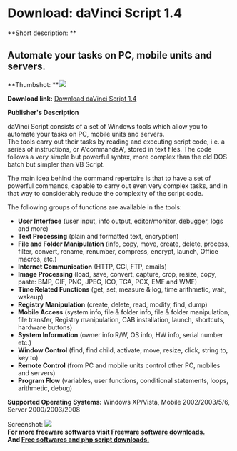 # Download: daVinci Script 1.4

**Short description: **

## Automate your tasks on PC, mobile units and servers.

  
**Thumbshot: **![](http://www.freewarefiles.com/screenshot/davinciscript_md.jpg)   
  
**Download link:** [Download daVinci Script 1.4](http://freesoftwares.boysofts.com/DaVinci-Script_program_46934.html)  
  

**Publisher's Description**  
  

daVinci Script consists of a set of Windows tools which allow you to automate
your tasks on PC, mobile units and servers.  
The tools carry out their tasks by reading and executing script code, i.e. a
series of instructions, or A'commandsA', stored in text files. The code
follows a very simple but powerful syntax, more complex than the old DOS batch
but simpler than VB Script.

The main idea behind the command repertoire is that to have a set of powerful
commands, capable to carry out even very complex tasks, and in that way to
considerably reduce the complexity of the script code.

The following groups of functions are available in the tools:

  * **User Interface** (user input, info output, editor/monitor, debugger, logs and more) 
  * **Text Processing** (plain and formatted text, encryption) 
  * **File and Folder Manipulation** (info, copy, move, create, delete, process, filter, convert, rename, renumber, compress, encrypt, launch, Office macros, etc.) 
  * **Internet Communication** (HTTP, CGI, FTP, emails) 
  * **Image Processing** (load, save, convert, capture, crop, resize, copy, paste: BMP, GIF, PNG, JPEG, ICO, TGA, PCX, EMF and WMF) 
  * **Time Related Functions** (get, set, measure & log, time arithmetic, wait, wakeup) 
  * **Registry Manipulation** (create, delete, read, modify, find, dump) 
  * **Mobile Access** (system info, file & folder info, file & folder manipulation, file transfer, Registry manipulation, CAB installation, launch, shortcuts, hardware buttons) 
  * **System Information** (owner info R/W, OS info, HW info, serial number etc.) 
  * **Window Control** (find, find child, activate, move, resize, click, string to, key to) 
  * **Remote Control** (from PC and mobile units control other PC, mobiles and servers) 
  * **Program Flow** (variables, user functions, conditional statements, loops, arithmetic, debug) 

**Supported Operating Systems:** Windows XP/Vista, Mobile 2002/2003/5/6, Server 2000/2003/2008

  
  
Screenshot: ![](http://www.freewarefiles.com/screenshot/davinciscript.jpg)  
**For more freeware softwares visit [Freeware software downloads.](http://freesoftwares.boysofts.com/)**   
**And [Free softwares and php script downloads.](http://www.boysofts.com/)**

